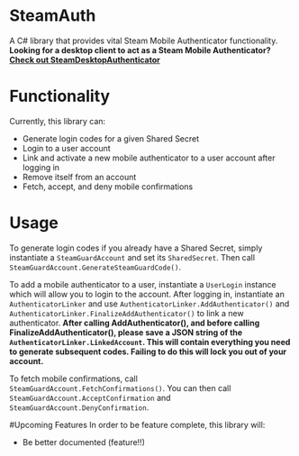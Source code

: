 # SteamAuth
A C# library that provides vital Steam Mobile Authenticator functionality. **Looking for a desktop client to act as a Steam Mobile Authenticator? [Check out SteamDesktopAuthenticator](https://github.com/Jessecar96/SteamDesktopAuthenticator)**

# Functionality
Currently, this library can:

* Generate login codes for a given Shared Secret
* Login to a user account
* Link and activate a new mobile authenticator to a user account after logging in
* Remove itself from an account
* Fetch, accept, and deny mobile confirmations

# Usage
To generate login codes if you already have a Shared Secret, simply instantiate a `SteamGuardAccount` and set its `SharedSecret`. Then call `SteamGuardAccount.GenerateSteamGuardCode()`.

To add a mobile authenticator to a user, instantiate a `UserLogin` instance which will allow you to login to the account. After logging in, instantiate an `AuthenticatorLinker` and use `AuthenticatorLinker.AddAuthenticator()` and `AuthenticatorLinker.FinalizeAddAuthenticator()` to link a new authenticator. **After calling AddAuthenticator(), and before calling FinalizeAddAuthenticator(), please save a JSON string of the `AuthenticatorLinker.LinkedAccount`. This will contain everything you need to generate subsequent codes. Failing to do this will lock you out of your account.**

To fetch mobile confirmations, call `SteamGuardAccount.FetchConfirmations()`. You can then call `SteamGuardAccount.AcceptConfirmation` and `SteamGuardAccount.DenyConfirmation`.

#Upcoming Features
In order to be feature complete, this library will:

* Be better documented (feature!!)


